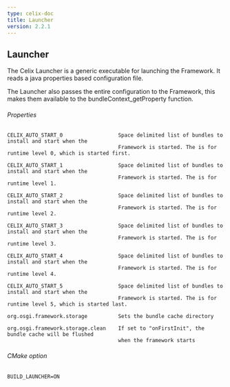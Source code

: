 ```yaml
---
type: celix-doc
title: Launcher
version: 2.2.1
---
```


<!--
Licensed to the Apache Software Foundation (ASF) under one or more
contributor license agreements.  See the NOTICE file distributed with
this work for additional information regarding copyright ownership.
The ASF licenses this file to You under the Apache License, Version 2.0
(the "License"); you may not use this file except in compliance with
the License.  You may obtain a copy of the License at
   
    http://www.apache.org/licenses/LICENSE-2.0

Unless required by applicable law or agreed to in writing, software
distributed under the License is distributed on an "AS IS" BASIS,
WITHOUT WARRANTIES OR CONDITIONS OF ANY KIND, either express or implied.
See the License for the specific language governing permissions and
limitations under the License.
-->

## Launcher

The Celix Launcher is a generic executable for launching the Framework. It reads a java properties based configuration file.

The Launcher also passes the entire configuration to the Framework, this makes them available to the bundleContext_getProperty function.

###### Properties

    CELIX_AUTO_START_0                  Space delimited list of bundles to install and start when the
                                        Framework is started. The is for runtime level 0, which is started first.

    CELIX_AUTO_START_1                  Space delimited list of bundles to install and start when the
                                        Framework is started. The is for runtime level 1.

    CELIX_AUTO_START_2                  Space delimited list of bundles to install and start when the
                                        Framework is started. The is for runtime level 2.

    CELIX_AUTO_START_3                  Space delimited list of bundles to install and start when the
                                        Framework is started. The is for runtime level 3.

    CELIX_AUTO_START_4                  Space delimited list of bundles to install and start when the
                                        Framework is started. The is for runtime level 4.

    CELIX_AUTO_START_5                  Space delimited list of bundles to install and start when the
                                        Framework is started. The is for runtime level 5, which is started last.

    org.osgi.framework.storage          Sets the bundle cache directory

    org.osgi.framework.storage.clean    If set to "onFirstInit", the bundle cache will be flushed
                                        when the framework starts

###### CMake option
    BUILD_LAUNCHER=ON
